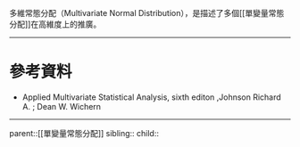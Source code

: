 多維常態分配（Multivariate Normal Distribution），是描述了多個[[單變量常態分配]]在高維度上的推廣。
- - -
# 參考資料
- Applied Multivariate Statistical Analysis, sixth editon ,Johnson Richard A. ;  Dean W. Wichern
- - -
parent::[[單變量常態分配]]
sibling::
child::